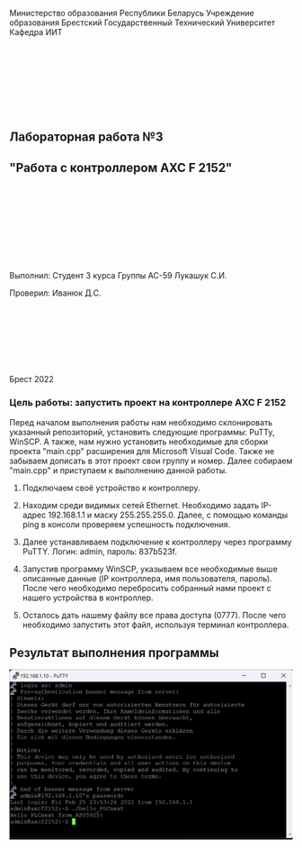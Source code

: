 Министерство образования Республики Беларусь
Учреждение образования Брестский Государственный Технический Университет
Кафедра ИИТ
<br/><br/><br/><br/><br/><br/><br/><br/><br/>
## Лабораторная работа №3
## "Работа с контроллером AXC F 2152"
<br/><br/><br/><br/><br/><br/><br/><br/><br/>
Выполнил:
Студент 3 курса
Группы АС-59
Лукашук С.И.

Проверил:
Иванюк Д.С.
<br/><br/><br/><br/><br/><br/><br/><br/><br/>
Брест 2022

### Цель работы: запустить проект на контроллере AXC F 2152
Перед началом выполнения работы нам необходимо склонировать указанный репозиторий, установить следующие программы: PuTTy, WinSCP. А также, нам нужно установить необходимые для сборки проекта "main.cpp" расширения для Microsoft Visual Code. Также не забываем дописать в этот проект свои группу и номер.
Далее собираем "main.cpp" и приступаем к выполнению данной работы.

1) Подключаем своё устройство к контроллеру.

2) Находим среди видимых сетей Ethernet. Необходимо задать IP-адрес 192.168.1.1 и маску 255.255.255.0.
Далее, с помощью команды ping в консоли проверяем успешность подключения.

3) Далее устанавливаем подключение к контроллеру через программу PuTTY. Логин: admin, пароль: 837b523f.

4) Запустив программу WinSCP, указываем все необходимые выше описанные данные (IP контроллера, имя пользователя, пароль). После чего необходимо перебросить собранный нами проект с нашего устройства в контроллер.

5) Осталось дать нашему файлу все права доступа (0777). После чего необходимо запустить этот файл, используя терминал контроллера.
## Результат выполнения программы

![Отчет](https://raw.githubusercontent.com/brstu/MMIPU-2022/b0837e11bc1624cb33b4c858e6b60b38c406c82c/trunk/as005925/task_03/doc/image/console.png)

